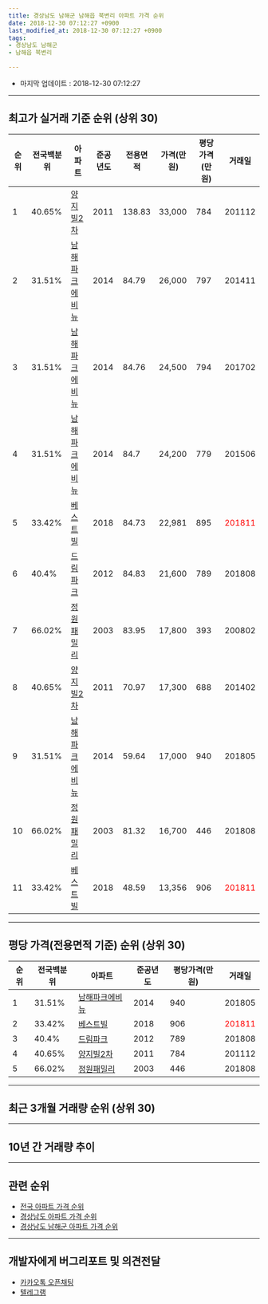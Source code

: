 ```yaml
---
title: 경상남도 남해군 남해읍 북변리 아파트 가격 순위
date: 2018-12-30 07:12:27 +0900
last_modified_at: 2018-12-30 07:12:27 +0900
tags:
- 경상남도 남해군
- 남해읍 북변리

---
```


* 마지막 업데이트 : 2018-12-30 07:12:27

---

## 최고가 실거래 기준 순위 (상위 30)


|순위|전국백분위|아파트|준공년도|전용면적|가격(만원)|평당가격(만원)|거래일|
|---|---|---|---|---|---|---|---|
|1|40.65%|[양지빌2차](https://search.naver.com/search.naver?query=%EA%B2%BD%EC%83%81%EB%82%A8%EB%8F%84+%EB%82%A8%ED%95%B4%EA%B5%B0+%EB%82%A8%ED%95%B4%EC%9D%8D+%EB%B6%81%EB%B3%80%EB%A6%AC+%EC%96%91%EC%A7%80%EB%B9%8C2%EC%B0%A8)|2011|138.83|33,000|784|201112|
|2|31.51%|[남해파크에비뉴](https://search.naver.com/search.naver?query=%EA%B2%BD%EC%83%81%EB%82%A8%EB%8F%84+%EB%82%A8%ED%95%B4%EA%B5%B0+%EB%82%A8%ED%95%B4%EC%9D%8D+%EB%B6%81%EB%B3%80%EB%A6%AC+%EB%82%A8%ED%95%B4%ED%8C%8C%ED%81%AC%EC%97%90%EB%B9%84%EB%89%B4)|2014|84.79|26,000|797|201411|
|3|31.51%|[남해파크에비뉴](https://search.naver.com/search.naver?query=%EA%B2%BD%EC%83%81%EB%82%A8%EB%8F%84+%EB%82%A8%ED%95%B4%EA%B5%B0+%EB%82%A8%ED%95%B4%EC%9D%8D+%EB%B6%81%EB%B3%80%EB%A6%AC+%EB%82%A8%ED%95%B4%ED%8C%8C%ED%81%AC%EC%97%90%EB%B9%84%EB%89%B4)|2014|84.76|24,500|794|201702|
|4|31.51%|[남해파크에비뉴](https://search.naver.com/search.naver?query=%EA%B2%BD%EC%83%81%EB%82%A8%EB%8F%84+%EB%82%A8%ED%95%B4%EA%B5%B0+%EB%82%A8%ED%95%B4%EC%9D%8D+%EB%B6%81%EB%B3%80%EB%A6%AC+%EB%82%A8%ED%95%B4%ED%8C%8C%ED%81%AC%EC%97%90%EB%B9%84%EB%89%B4)|2014|84.7|24,200|779|201506|
|5|33.42%|[베스트빌](https://search.naver.com/search.naver?query=%EA%B2%BD%EC%83%81%EB%82%A8%EB%8F%84+%EB%82%A8%ED%95%B4%EA%B5%B0+%EB%82%A8%ED%95%B4%EC%9D%8D+%EB%B6%81%EB%B3%80%EB%A6%AC+%EB%B2%A0%EC%8A%A4%ED%8A%B8%EB%B9%8C)|2018|84.73|22,981|895|<span style="color:red">201811</span>|
|6|40.4%|[드림파크](https://search.naver.com/search.naver?query=%EA%B2%BD%EC%83%81%EB%82%A8%EB%8F%84+%EB%82%A8%ED%95%B4%EA%B5%B0+%EB%82%A8%ED%95%B4%EC%9D%8D+%EB%B6%81%EB%B3%80%EB%A6%AC+%EB%93%9C%EB%A6%BC%ED%8C%8C%ED%81%AC)|2012|84.83|21,600|789|201808|
|7|66.02%|[정원패밀리](https://search.naver.com/search.naver?query=%EA%B2%BD%EC%83%81%EB%82%A8%EB%8F%84+%EB%82%A8%ED%95%B4%EA%B5%B0+%EB%82%A8%ED%95%B4%EC%9D%8D+%EB%B6%81%EB%B3%80%EB%A6%AC+%EC%A0%95%EC%9B%90%ED%8C%A8%EB%B0%80%EB%A6%AC)|2003|83.95|17,800|393|200802|
|8|40.65%|[양지빌2차](https://search.naver.com/search.naver?query=%EA%B2%BD%EC%83%81%EB%82%A8%EB%8F%84+%EB%82%A8%ED%95%B4%EA%B5%B0+%EB%82%A8%ED%95%B4%EC%9D%8D+%EB%B6%81%EB%B3%80%EB%A6%AC+%EC%96%91%EC%A7%80%EB%B9%8C2%EC%B0%A8)|2011|70.97|17,300|688|201402|
|9|31.51%|[남해파크에비뉴](https://search.naver.com/search.naver?query=%EA%B2%BD%EC%83%81%EB%82%A8%EB%8F%84+%EB%82%A8%ED%95%B4%EA%B5%B0+%EB%82%A8%ED%95%B4%EC%9D%8D+%EB%B6%81%EB%B3%80%EB%A6%AC+%EB%82%A8%ED%95%B4%ED%8C%8C%ED%81%AC%EC%97%90%EB%B9%84%EB%89%B4)|2014|59.64|17,000|940|201805|
|10|66.02%|[정원패밀리](https://search.naver.com/search.naver?query=%EA%B2%BD%EC%83%81%EB%82%A8%EB%8F%84+%EB%82%A8%ED%95%B4%EA%B5%B0+%EB%82%A8%ED%95%B4%EC%9D%8D+%EB%B6%81%EB%B3%80%EB%A6%AC+%EC%A0%95%EC%9B%90%ED%8C%A8%EB%B0%80%EB%A6%AC)|2003|81.32|16,700|446|201808|
|11|33.42%|[베스트빌](https://search.naver.com/search.naver?query=%EA%B2%BD%EC%83%81%EB%82%A8%EB%8F%84+%EB%82%A8%ED%95%B4%EA%B5%B0+%EB%82%A8%ED%95%B4%EC%9D%8D+%EB%B6%81%EB%B3%80%EB%A6%AC+%EB%B2%A0%EC%8A%A4%ED%8A%B8%EB%B9%8C)|2018|48.59|13,356|906|<span style="color:red">201811</span>|


---

## 평당 가격(전용면적 기준) 순위 (상위 30)


|순위|전국백분위|아파트|준공년도|평당가격(만원)|거래일|
|---|---|---|---|---|---|
|1|31.51%|[남해파크에비뉴](https://search.naver.com/search.naver?query=%EA%B2%BD%EC%83%81%EB%82%A8%EB%8F%84+%EB%82%A8%ED%95%B4%EA%B5%B0+%EB%82%A8%ED%95%B4%EC%9D%8D+%EB%B6%81%EB%B3%80%EB%A6%AC+%EB%82%A8%ED%95%B4%ED%8C%8C%ED%81%AC%EC%97%90%EB%B9%84%EB%89%B4)|2014|940|201805|
|2|33.42%|[베스트빌](https://search.naver.com/search.naver?query=%EA%B2%BD%EC%83%81%EB%82%A8%EB%8F%84+%EB%82%A8%ED%95%B4%EA%B5%B0+%EB%82%A8%ED%95%B4%EC%9D%8D+%EB%B6%81%EB%B3%80%EB%A6%AC+%EB%B2%A0%EC%8A%A4%ED%8A%B8%EB%B9%8C)|2018|906|<span style="color:red">201811</span>|
|3|40.4%|[드림파크](https://search.naver.com/search.naver?query=%EA%B2%BD%EC%83%81%EB%82%A8%EB%8F%84+%EB%82%A8%ED%95%B4%EA%B5%B0+%EB%82%A8%ED%95%B4%EC%9D%8D+%EB%B6%81%EB%B3%80%EB%A6%AC+%EB%93%9C%EB%A6%BC%ED%8C%8C%ED%81%AC)|2012|789|201808|
|4|40.65%|[양지빌2차](https://search.naver.com/search.naver?query=%EA%B2%BD%EC%83%81%EB%82%A8%EB%8F%84+%EB%82%A8%ED%95%B4%EA%B5%B0+%EB%82%A8%ED%95%B4%EC%9D%8D+%EB%B6%81%EB%B3%80%EB%A6%AC+%EC%96%91%EC%A7%80%EB%B9%8C2%EC%B0%A8)|2011|784|201112|
|5|66.02%|[정원패밀리](https://search.naver.com/search.naver?query=%EA%B2%BD%EC%83%81%EB%82%A8%EB%8F%84+%EB%82%A8%ED%95%B4%EA%B5%B0+%EB%82%A8%ED%95%B4%EC%9D%8D+%EB%B6%81%EB%B3%80%EB%A6%AC+%EC%A0%95%EC%9B%90%ED%8C%A8%EB%B0%80%EB%A6%AC)|2003|446|201808|


---

## 최근 3개월 거래량 순위 (상위 30)


<div style="width:100%;">
    <canvas id="deal_count_ranking" height="250"></canvas>
</div>


<script>
new Chart(document.getElementById("deal_count_ranking"), {
    type: 'horizontalBar',
    data: {
        labels: ['베스트빌', '남해파크에비뉴', '정원패밀리'],
        datasets: [{
            label: '실거래 수',
            data: [4, 2, 1],
            borderColor: "rgba(255, 0, 128, 1)",
            backgroundColor: "rgba(255, 0, 128, 0.5)",
            fill: false,
        }]
    },
    options: {
        responsive: true,
        title: {
            display: true,
            text: '최근 3개월 거래량 순위'
        },
        tooltips: {
            mode: 'index',
            intersect: false,
            callbacks: {
                title: function(tooltipItems, data) {
                    return "실거래 수:";
                },
                label: function(tooltipItem, data) {
                    return data.labels[tooltipItem.index] + ": " + tooltipItem.xLabel;
                }
            }
        },
        hover: {
            mode: 'nearest',
            intersect: true
        },
        scales: {
            xAxes: [{
                display: true,
                scaleLabel: {
                    display: true,
                    labelString: '실거래 수'
                },
                ticks: {
                    suggestedMin: 0,
                }
            }],
            yAxes: [{
                display: true,
                ticks: {
                    autoSkip: false,
                    callback: function(value, index, values) {
                        if (value.length > 15)
                            return value.substr(0, 13) + "...";
                        else
                            return value;
                    }
                },
                scaleLabel: {
                    display: false,
                }
            }]
        }
    }
});

</script>


---

## 10년 간 거래량 추이


<div style="width:100%;">
    <canvas id="deal_progress" height="250"></canvas>
</div>

<script>
new Chart(document.getElementById("deal_progress"), {
    type: 'line',
    data: {
        labels: ['200812','200901','200902','200903','200904','200905','200906','200907','200908','200909','200910','200911','200912','201001','201002','201003','201004','201005','201006','201007','201008','201009','201010','201011','201012','201101','201102','201103','201104','201105','201106','201107','201108','201109','201110','201111','201112','201201','201202','201203','201204','201205','201206','201207','201208','201209','201210','201211','201212','201301','201302','201303','201304','201305','201306','201307','201308','201309','201310','201311','201312','201401','201402','201403','201404','201405','201406','201407','201408','201409','201410','201411','201412','201501','201502','201503','201504','201505','201506','201507','201508','201509','201510','201511','201512','201601','201602','201603','201604','201605','201606','201607','201608','201609','201610','201611','201612','201701','201702','201703','201704','201705','201706','201707','201708','201709','201710','201711','201712','201801','201802','201803','201804','201805','201806','201807','201808','201809','201810','201811','201812'],
        datasets: [{
            label: '실거래 수',
            pointRadius: 1,
            data: [0, 1, 0, 0, 0, 0, 0, 1, 0, 0, 0, 1, 0, 1, 0, 0, 1, 0, 0, 0, 0, 0, 0, 0, 0, 0, 0, 0, 0, 0, 0, 1, 0, 0, 0, 1, 2, 0, 0, 1, 2, 0, 0, 1, 4, 0, 1, 1, 1, 0, 1, 0, 2, 0, 2, 0, 0, 0, 1, 1, 0, 0, 1, 1, 1, 0, 0, 3, 1, 0, 0, 1, 1, 0, 0, 1, 0, 1, 2, 3, 0, 0, 1, 1, 0, 0, 0, 0, 1, 0, 0, 0, 0, 0, 1, 1, 0, 2, 3, 3, 1, 0, 0, 0, 0, 1, 0, 0, 1, 1, 1, 0, 2, 2, 0, 0, 3, 0, 2, 3, 2],
            borderColor: "rgba(255, 201, 14, 1)",
            backgroundColor: "rgba(255, 201, 14, 0.5)",
            fill: true,
        }]
    },
    options: {
        responsive: true,
        title: {
            display: true,
            text: '10년간 거래량 추이'
        },
        tooltips: {
            mode: 'index',
            intersect: false,
        },
        hover: {
            mode: 'nearest',
            intersect: true
        },
        scales: {
            xAxes: [{
                display: true,
                scaleLabel: {
                    display: true,
                    labelString: '년/월'
                }
            }],
            yAxes: [{
                display: true,
                ticks: {
                    suggestedMin: 0,
                },
                scaleLabel: {
                    display: true,
                    labelString: '실거래 수'
                }
            }]
        }
    }
});

</script>


---

## 관련 순위

- [전국 아파트 가격 순위](https://inasie.github.io/apt-ranking/전국)
- [경상남도 아파트 가격 순위](https://inasie.github.io/apt-ranking/경상남도)
- [경상남도 남해군 아파트 가격 순위](https://inasie.github.io/apt-ranking/경상남도-남해군)


---

## 개발자에게 버그리포트 및 의견전달

- [카카오톡 오픈채팅](https://open.kakao.com/o/gLJUAP4)
- [텔레그램](https://t.me/inasie)

